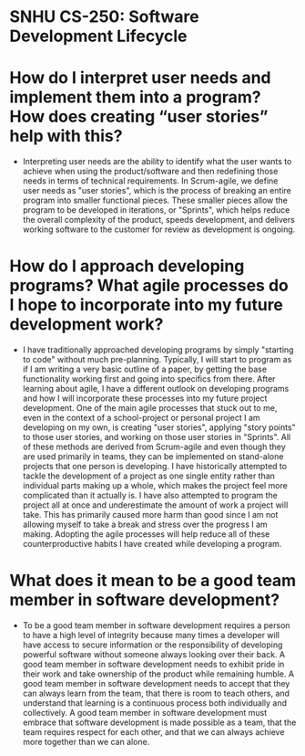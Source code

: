 # SNHU CS-250: Software Development Lifecycle

# How do I interpret user needs and implement them into a program? How does creating “user stories” help with this?
-	Interpreting user needs are the ability to identify what the user wants to achieve when using the product/software and then redefining those needs in terms of technical requirements. In Scrum-agile, we define user needs as "user stories", which is the process of breaking an entire program into smaller functional pieces. These smaller pieces allow the program to be developed in iterations, or "Sprints", which helps reduce the overall complexity of the product, speeds development, and  delivers working software to the customer for review as development is ongoing. 
    
    
# How do I approach developing programs? What agile processes do I hope to incorporate into my future development work?
-	I have traditionally approached developing programs by simply "starting to code" without much pre-planning. Typically, I will start to program as if I am writing a very basic outline of a paper, by getting the base functionality working first and going into specifics from there. After learning about agile, I have a different outlook on developing programs and how I will incorporate these processes into my future project development. One of the main agile processes that stuck out to me,  even in the context of a school-project or personal project I am developing on my own, is creating "user stories", applying "story points" to those user stories, and working on those user stories in "Sprints". All of these methods are derived from Scrum-agile and even though they are used primarily in teams, they can be implemented on stand-alone projects that one person is developing. I have historically attempted to tackle the development of a project as one single entity rather than individual parts making up a whole, which makes the project feel more complicated than it actually is. I have also attempted to program the project all at once and underestimate the amount of work a project will take. This has primarily caused more harm than good since I am not allowing myself to take a break and stress over the progress I am making. Adopting the agile processes will help reduce all of these counterproductive habits I have created while developing a program. 
    
 
# What does it mean to be a good team member in software development?
-	To be a good team member in software development requires a person to have a high level of integrity because many times a developer will have access to secure information or the responsibility of developing powerful software without someone always looking over their back. A good team member in software development needs to exhibit pride in their work and take ownership of the product while remaining humble. A good team member in software development needs to accept that they can always learn from the team, that there is room to teach others, and understand that learning is a continuous process both individually and collectively. A good team member in software development must embrace that software development is made possible as a team, that the team requires respect for each other, and that we can always achieve more together than we can alone. 
